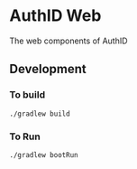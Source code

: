 # AuthID Web

The web components of AuthID

## Development

### To build

    ./gradlew build

### To Run

    ./gradlew bootRun